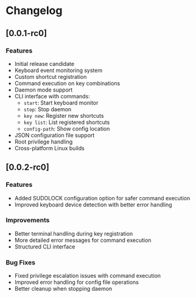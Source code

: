 # Changelog

## [0.0.1-rc0] 

### Features
- Initial release candidate
- Keyboard event monitoring system
- Custom shortcut registration
- Command execution on key combinations
- Daemon mode support
- CLI interface with commands:
  - `start`: Start keyboard monitor
  - `stop`: Stop daemon
  - `key new`: Register new shortcuts
  - `key list`: List registered shortcuts
  - `config-path`: Show config location
- JSON configuration file support
- Root privilege handling
- Cross-platform Linux builds

## [0.0.2-rc0] 

### Features
- Added SUDOLOCK configuration option for safer command execution
- Improved keyboard device detection with better error handling

### Improvements
- Better terminal handling during key registration
- More detailed error messages for command execution
- Structured CLI interface 

### Bug Fixes
- Fixed privilege escalation issues with command execution
- Improved error handling for config file operations
- Better cleanup when stopping daemon